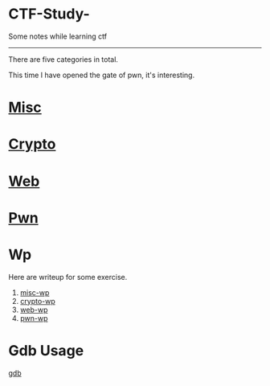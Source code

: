 # CTF-Study-
Some notes while learning ctf

---

There are five categories in total.

This time I have opened the gate of pwn, it's interesting.


# [Misc](Misc.md)

# [Crypto](Crypto.md)

# [Web](Web.md)

# [Pwn](PWN.md)



# Wp
Here are writeup for some exercise.

1. [misc-wp](Wp/misc.md)
2. [crypto-wp](Wp/crypto.md)
3. [web-wp](Wp/web.md)
4. [pwn-wp](Wp/pwn.md)

# Gdb Usage
[gdb](gdb.md)

